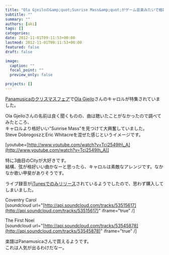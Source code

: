 ```yaml
---
title: "Ola Gjeiloの&amp;quot;Sunrise Mass&amp;quot;がゲーム音楽みたいで格好いい"
subtitle: ""
summary: ""
authors: [aki]
tags: []
categories: 
date: 2012-11-01T09:11:53+00:00
lastmod: 2012-11-01T09:11:53+00:00
featured: false
draft: false

image:
  caption: ""
  focal_point: ""
  preview_only: false

projects: []
---
```

[Panamusicaのクリスマスフェア](https://www.panamusica.co.jp/ja/campaign/index.php?img=3)で[Ola Gjeilo](http://olagjeilo.com/)さんのキャロルが特集されていました。

Ola Gjeiloさんの名前は良く聞くものの、曲は聴いたことがなかったので調べてみたところ、  
キャロルより格好いい&quot;Sunrise Mass&quot;を見つけて大興奮していました。  
Steve DobrogoszとEric Whitacreを混ぜた感じというイメージです。

[youtube=[http://www.youtube.com/watch?v=Tcj2549Ih\_A](http://www.youtube.com/watch?v=Tcj2549Ih_A)]

特に3曲目のCityが大好きです。  
結構、弦が格好いい曲かなーと思ったら、キャロルは素敵なアレンジです。なかなか歌い甲斐がありそうです。

ライブ録音が[iTunesでのみリリース](http://itunes.apple.com/us/album/sunrise-mass-for-choir-string/id406970833)されているようでしたので、思わず購入してしまいました。

Coventry Carol  
[soundcloud url=&quot;[http://api.soundcloud.com/tracks/53515617](http://api.soundcloud.com/tracks/53515617)&quot; iframe=&quot;true&quot; /]

The First Noel  
[soundcloud url=&quot;[http://api.soundcloud.com/tracks/53545878](http://api.soundcloud.com/tracks/53545878)&quot; iframe=&quot;true&quot; /]

楽譜はPanamusicaさんで買えるようです。  
これは人気が出るわけだなー。


